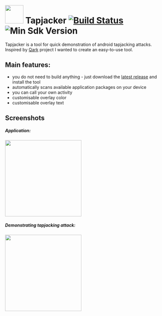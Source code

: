 # <img src="https://github.com/dzmitry-savitski/tapjacker/raw/master/app/src/main/res/mipmap-xxxhdpi/ic_launcher.png" width="60"/> Tapjacker [![Build Status](https://travis-ci.org/dzmitry-savitski/tapjacker.svg?branch=master)](https://travis-ci.org/dzmitry-savitski/tapjacker) ![Min Sdk Version](https://img.shields.io/badge/Min%20Sdk%20Version-21-green.svg)
Tapjacker is a tool for quick demonstration of android tapjacking attacks. Inspired by [Qark](https://github.com/linkedin/qark) project I wanted to create an easy-to-use tool.

## Main features:
- you do not need to build anything - just download the [latest release](https://github.com/dzmitry-savitski/tapjacker/releases) and install the tool
- automatically scans available application packages on your device
- you can call your own activity
- customisable overlay color
- customisable overlay text

## Screenshots
##### Application:
[<img src="https://github.com/dzmitry-savitski/tapjacker/raw/master/misc/main_activity.png" width="250"/>](https://github.com/dzmitry-savitski/tapjacker/raw/master/misc/main_activity.png)

##### Demonstrating tapjacking attack:
[<img src="https://github.com/dzmitry-savitski/tapjacker/raw/master/misc/tapjacking_demo.png" width="250"/>](https://github.com/dzmitry-savitski/tapjacker/raw/master/misc/tapjacking_demo.png)
